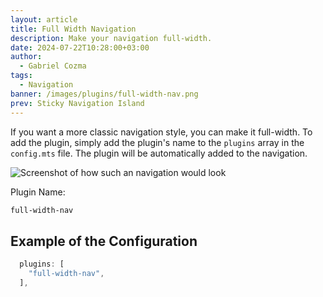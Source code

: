 ```yaml
---
layout: article
title: Full Width Navigation
description: Make your navigation full-width.
date: 2024-07-22T10:28:00+03:00
author:
  - Gabriel Cozma
tags:
  - Navigation
banner: /images/plugins/full-width-nav.png
prev: Sticky Navigation Island
---
```


If you want a more classic navigation style, you can make it full-width. To add the plugin, simply add the plugin's name to the `plugins` array in the `config.mts` file. The plugin will be automatically added to the navigation.

![Screenshot of how such an navigation would look](/images/plugins/full-width-nav.png#shadow)

Plugin Name:

```txt
full-width-nav
```

## Example of the Configuration

```ts
  plugins: [
    "full-width-nav",
  ],
```
